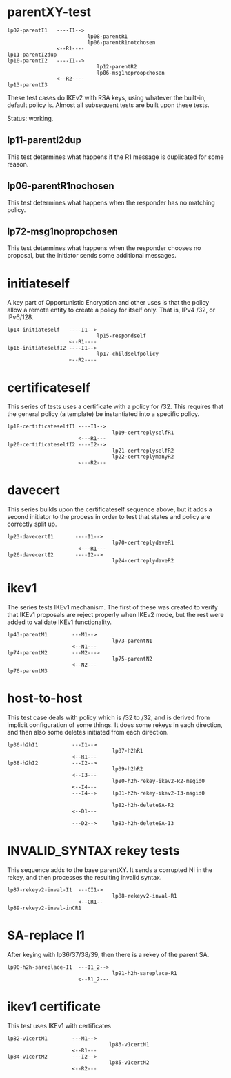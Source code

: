 parentXY-test
================

    lp02-parentI1   ----I1-->
                              lp08-parentR1
                              lp06-parentR1notchosen
                    <--R1----
    lp11-parentI2dup
    lp10-parentI2   ----I1-->
                                 lp12-parentR2
                                 lp06-msg1noproopchosen
                    <--R2----
    lp13-parentI3

These test cases do IKEv2 with RSA keys, using whatever the built-in, default policy is.
Almost all subsequent tests are built upon these tests.

Status: working.

lp11-parentI2dup
----------------
This test determines what happens if the R1 message is duplicated for some
reason.

lp06-parentR1nochosen
---------------------
This test determines what happens when the responder has no matching policy.

lp72-msg1nopropchosen
---------------------
This test determines what happens when the responder chooses no proposal,
but the initiator sends some additional messages.

initiateself
============

A key part of Opportunistic Encryption and other uses is that the policy
allow a remote entity to create a policy for itself only.  That is, IPv4 /32,
or IPv6/128.


    lp14-initiateself   ----I1-->
                                 lp15-respondself
                        <--R1----
    lp16-initiateselfI2 ----I1-->
                                 lp17-childselfpolicy
                        <--R2----

certificateself
===============

This series of tests uses a certificate with a policy for /32.  This requires
that the general policy (a template) be instantiated into a specific policy.


    lp18-certificateselfI1 ----I1-->
                                      lp19-certreplyselfR1
                           <---R1---
    lp20-certificateselfI2 ----I2-->
                                      lp21-certreplyselfR2
                                      lp22-certreplymanyR2
                           <---R2---


davecert
========

This series builds upon the certificateself sequence above, but it adds a
second initiator to the process in order to test that states and policy
are correctly split up.

    lp23-davecertI1       ----I1-->
                                      lp70-certreplydaveR1
                           <---R1---
    lp26-davecertI2       ----I2-->
                                      lp24-certreplydaveR2


ikev1
=====

The series tests IKEv1 mechanism.  The first of these was created to verify
that IKEv1 proposals are reject properly when IKEv2 mode, but the rest
were added to validate IKEv1 functionality.

    lp43-parentM1        ---M1-->
                                      lp73-parentN1
                         <--N1---
    lp74-parentM2        ---M2--->
                                      lp75-parentN2
                         <--N2---
    lp76-parentM3

host-to-host
============
This test case deals with policy which is /32 to /32, and is derived from
implicit configuration of some things.  It does some rekeys in each
direction, and then also some deletes initiated from each direction.

    lp36-h2hI1           ---I1-->
                                      lp37-h2hR1
                         <--R1---
    lp38-h2hI2           ---I2-->
                                      lp39-h2hR2
                         <--I3---
                                      lp80-h2h-rekey-ikev2-R2-msgid0
                         <--I4---
                         ---I4-->     lp81-h2h-rekey-ikev2-I3-msgid0

                                      lp82-h2h-deleteSA-R2
                         <--D1---

                         ---D2-->     lp83-h2h-deleteSA-I3

INVALID_SYNTAX rekey tests
==========================
This sequence adds to the base parentXY.
It sends a corrupted Ni in the rekey, and then processes the resulting
invalid syntax.

    lp87-rekeyv2-inval-I1  ---CI1->
                                      lp88-rekeyv2-inval-R1
                           <--CR1--
    lp89-rekeyv2-inval-inCR1


SA-replace I1
=============
After keying with lp36/37/38/39, then there is a rekey of the parent SA.

    lp90-h2h-sareplace-I1  ---I1_2-->
                                      lp91-h2h-sareplace-R1
                           <--R1_2---

ikev1 certificate
=================

This test uses IKEv1 with certificates


    lp82-v1certM1        ---M1-->
                                     lp83-v1certN1
                         <--R1---
    lp84-v1certM2        ---I2-->
                                     lp85-v1certN2
                         <--R2---
